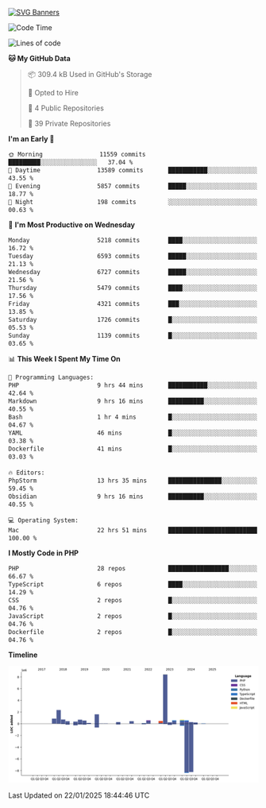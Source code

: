 [![SVG Banners](https://svg-banners.vercel.app/api?type=glitch&text1=Gere_Lajos%F0%9F%92%BB&width=800&height=400)](https://github.com/Akshay090/svg-banners)

<!--START_SECTION:waka-->
![Code Time](http://img.shields.io/badge/Code%20Time-2%2C103%20hrs%2050%20mins-blue)

![Lines of code](https://img.shields.io/badge/From%20Hello%20World%20I%27ve%20Written-20.3%20million%20lines%20of%20code-blue)

**🐱 My GitHub Data** 

> 📦 309.4 kB Used in GitHub's Storage 
 > 
> 💼 Opted to Hire
 > 
> 📜 4 Public Repositories 
 > 
> 🔑 39 Private Repositories 
 > 
**I'm an Early 🐤** 

```text
🌞 Morning                11559 commits       █████████░░░░░░░░░░░░░░░░   37.04 % 
🌆 Daytime                13589 commits       ███████████░░░░░░░░░░░░░░   43.55 % 
🌃 Evening                5857 commits        █████░░░░░░░░░░░░░░░░░░░░   18.77 % 
🌙 Night                  198 commits         ░░░░░░░░░░░░░░░░░░░░░░░░░   00.63 % 
```
📅 **I'm Most Productive on Wednesday** 

```text
Monday                   5218 commits        ████░░░░░░░░░░░░░░░░░░░░░   16.72 % 
Tuesday                  6593 commits        █████░░░░░░░░░░░░░░░░░░░░   21.13 % 
Wednesday                6727 commits        █████░░░░░░░░░░░░░░░░░░░░   21.56 % 
Thursday                 5479 commits        ████░░░░░░░░░░░░░░░░░░░░░   17.56 % 
Friday                   4321 commits        ███░░░░░░░░░░░░░░░░░░░░░░   13.85 % 
Saturday                 1726 commits        █░░░░░░░░░░░░░░░░░░░░░░░░   05.53 % 
Sunday                   1139 commits        █░░░░░░░░░░░░░░░░░░░░░░░░   03.65 % 
```


📊 **This Week I Spent My Time On** 

```text
💬 Programming Languages: 
PHP                      9 hrs 44 mins       ███████████░░░░░░░░░░░░░░   42.64 % 
Markdown                 9 hrs 16 mins       ██████████░░░░░░░░░░░░░░░   40.55 % 
Bash                     1 hr 4 mins         █░░░░░░░░░░░░░░░░░░░░░░░░   04.67 % 
YAML                     46 mins             █░░░░░░░░░░░░░░░░░░░░░░░░   03.38 % 
Dockerfile               41 mins             █░░░░░░░░░░░░░░░░░░░░░░░░   03.03 % 

🔥 Editors: 
PhpStorm                 13 hrs 35 mins      ███████████████░░░░░░░░░░   59.45 % 
Obsidian                 9 hrs 16 mins       ██████████░░░░░░░░░░░░░░░   40.55 % 

💻 Operating System: 
Mac                      22 hrs 51 mins      █████████████████████████   100.00 % 
```

**I Mostly Code in PHP** 

```text
PHP                      28 repos            █████████████████░░░░░░░░   66.67 % 
TypeScript               6 repos             ████░░░░░░░░░░░░░░░░░░░░░   14.29 % 
CSS                      2 repos             █░░░░░░░░░░░░░░░░░░░░░░░░   04.76 % 
JavaScript               2 repos             █░░░░░░░░░░░░░░░░░░░░░░░░   04.76 % 
Dockerfile               2 repos             █░░░░░░░░░░░░░░░░░░░░░░░░   04.76 % 
```



**Timeline**

![Lines of Code chart](https://raw.githubusercontent.com/gere-lajos/gere-lajos/main/assets/bar_graph.png)


 Last Updated on 22/01/2025 18:44:46 UTC
<!--END_SECTION:waka-->
